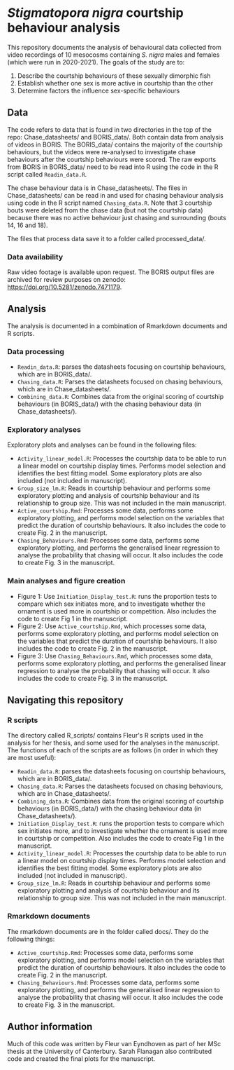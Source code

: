 # *Stigmatopora nigra* courtship behaviour analysis

This repository documents the analysis of behavioural data collected from video recordings of 10 mesocosms containing *S. nigra* males and females (which were run in 2020-2021). The goals of the study are to:

1. Describe the courtship behaviours of these sexually dimorphic fish
2. Establish whether one sex is more active in courtship than the other
3. Determine factors the influence sex-specific behaviours

## Data

The code refers to data that is found in two directories in the top of the repo: Chase_datasheets/ and BORIS_data/. Both contain data from analysis of videos in BORIS. The BORIS_data/ contains the majority of the courtship behaviours, but the videos were re-analysed to investigate chase behaviours after the courtship behaviours were scored. The raw exports from BORIS in BORIS_data/ need to be read into R using the code in the R script called `Readin_data.R`.

The chase behaviour data is in Chase_datasheets/. The files in Chase_datasheets/ can be read in and used for chasing behaviour analysis using code in the R script named `Chasing_data.R`. Note that 3 courtship bouts were deleted from the chase data (but not the courtship data) because there was no active behaviour just chasing and surrounding (bouts 14, 16 and 18).

The files that process data save it to a folder called processed_data/.

### Data availability

Raw video footage is available upon request. The BORIS output files are archived for review purposes on zenodo: https://doi.org/10.5281/zenodo.7471179.

## Analysis

The analysis is documented in a combination of Rmarkdown documents and R scripts. 

### Data processing

* `Readin_data.R`: parses the datasheets focusing on courtship behaviours, which are in BORIS_data/. 
* `Chasing_data.R`: Parses the datasheets focused on chasing behaviours, which are in Chase_datasheets/.
* `Combining_data.R`: Combines data from the original scoring of courtship behaviours (in BORIS_data/) with the chasing behaviour data (in Chase_datasheets/).

### Exploratory analyses

Exploratory plots and analyses can be found in the following files:

* `Activity_linear_model.R`: Processes the courtship data to be able to run a linear model on courtship display times. Performs model selection and identifies the best fitting model. Some exploratory plots are also included (not included in manuscript).
* `Group_size_lm.R`: Reads in courtship behaviour and performs some exploratory plotting and analysis of courtship behaviour and its relationship to group size. This was not included in the main manuscript. 
* `Active_courtship.Rmd`: Processes some data, performs some exploratory plotting, and performs model selection on the variables that predict the duration of courtship behaviours. It also includes the code to create Fig. 2 in the manuscript.
* `Chasing_Behaviours.Rmd`: Processes some data, performs some exploratory plotting, and performs the generalised linear regression to analyse the probability that chasing will occur. It also includes the code to create Fig. 3 in the manuscript. 


### Main analyses and figure creation

* Figure 1: Use `Initiation_Display_test.R`: runs the proportion tests to compare which sex initiates more, and to investigate whether the ornament is used more in courtship or competition. Also includes the code to create Fig 1 in the manuscript.
* Figure 2: Use `Active_courtship.Rmd`, which processes some data, performs some exploratory plotting, and performs model selection on the variables that predict the duration of courtship behaviours. It also includes the code to create Fig. 2 in the manuscript.
* Figure 3: Use `Chasing_Behaviours.Rmd`, which processes some data, performs some exploratory plotting, and performs the generalised linear regression to analyse the probability that chasing will occur. It also includes the code to create Fig. 3 in the manuscript. 



## Navigating this repository

### R scripts

The directory called R_scripts/ contains Fleur's R scripts used in the analysis for her thesis, and some used for the analyses in the manuscript. The functions of each of the scripts are as follows (in order in which they are most useful):

* `Readin_data.R`: parses the datasheets focusing on courtship behaviours, which are in BORIS_data/. 
* `Chasing_data.R`: Parses the datasheets focused on chasing behaviours, which are in Chase_datasheets/.
* `Combining_data.R`: Combines data from the original scoring of courtship behaviours (in BORIS_data/) with the chasing behaviour data (in Chase_datasheets/).
* `Initiation_Display_test.R`: runs the proportion tests to compare which sex initiates more, and to investigate whether the ornament is used more in courtship or competition. Also includes the code to create Fig 1 in the manuscript.
* `Activity_linear_model.R`: Processes the courtship data to be able to run a linear model on courtship display times. Performs model selection and identifies the best fitting model. Some exploratory plots are also included (not included in manuscript).
* `Group_size_lm.R`: Reads in courtship behaviour and performs some exploratory plotting and analysis of courtship behaviour and its relationship to group size. This was not included in the main manuscript. 

### Rmarkdown documents

The rmarkdown documents are in the folder called docs/. They do the following things:

* `Active_courtship.Rmd`: Processes some data, performs some exploratory plotting, and performs model selection on the variables that predict the duration of courtship behaviours. It also includes the code to create Fig. 2 in the manuscript.
* `Chasing_Behaviours.Rmd`: Processes some data, performs some exploratory plotting, and performs the generalised linear regression to analyse the probability that chasing will occur. It also includes the code to create Fig. 3 in the manuscript. 

## Author information

Much of this code was written by Fleur van Eyndhoven as part of her MSc thesis at the University of Canterbury. Sarah Flanagan also contributed code and created the final plots for the manuscript.
